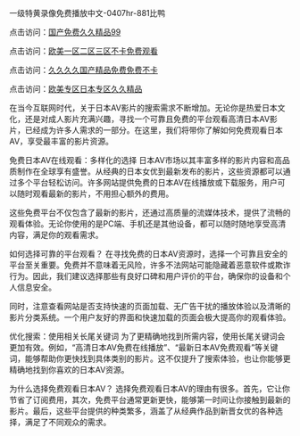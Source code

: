 
一级特黄录像免费播放中文-0407hr-881比鸭


点击访问：<a href="https://fdhf-454.pages.dev/">国产免费久久精品99</a>

点击访问：<a href="https://gfd-5xg.pages.dev/">欧美一区二区三区不卡免费观看</a>

点击访问：<a href="https://gda-c7m.pages.dev/">久久久久国产精品免费免费不卡</a>

点击访问：<a href="https://https://vassv.pages.dev/">欧美专区日本专区久久精品</a>


在当今互联网时代，关于日本AV影片的搜索需求不断增加。无论你是热爱日本文化，还是对成人影片充满兴趣，寻找一个可靠且免费的平台观看高清日本AV影片，已经成为许多人需求的一部分。在这里，我们将带你了解如何免费观看日本AV，享受最丰富的影片资源。

免费日本AV在线观看：多样化的选择
日本AV市场以其丰富多样的影片内容和高品质制作在全球享有盛誉。从经典的日本女优到最新发布的影片，这些资源都可以通过多个平台轻松访问。许多网站提供免费的日本AV在线播放或下载服务，用户可以随时观看最新的影片，不用担心额外的费用。

这些免费平台不仅包含了最新的影片，还通过高质量的流媒体技术，提供了流畅的观看体验。无论你使用的是PC端、手机还是其他设备，都可以随时随地享受高清内容，满足你的观看需求。

如何选择可靠的平台观看？
在寻找免费的日本AV资源时，选择一个可靠且安全的平台至关重要。免费并不意味着无风险，许多不法网站可能隐藏着恶意软件或欺诈行为。因此，我们建议选择那些有良好口碑和用户评价的平台，确保你的设备和个人信息安全。

同时，注意查看网站是否支持快速的页面加载、无广告干扰的播放体验以及清晰的影片分类系统。一个用户友好的界面和快速加载的页面会极大提高你的观看体验。

优化搜索：使用相关长尾关键词
为了更精确地找到所需内容，使用长尾关键词会更加有效。例如，“高清日本AV免费在线播放”、“最新日本AV免费观看”等关键词，能够帮助你更快找到具体类别的影片。这不仅提升了搜索体验，也让你能够更精确地找到你喜欢的日本AV资源。

为什么选择免费观看日本AV？
选择免费观看日本AV的理由有很多。首先，它让你节省了订阅费用，其次，免费平台通常更新更快，能够第一时间让你接触到最新的影片。最后，这些平台提供的种类繁多，涵盖了从经典作品到新晋女优的各种选择，满足了不同观众的需求。

<span style="display:none;">[Canonical link]( https://github.com/pm20250704/453430 ）</span>
